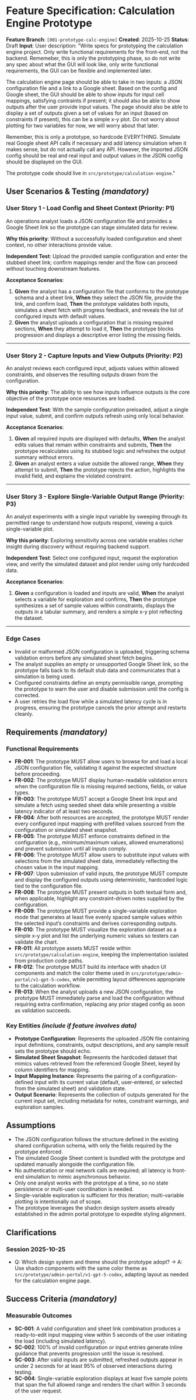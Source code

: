 # Feature Specification: Calculation Engine Prototype

**Feature Branch**: `[001-prototype-calc-engine]`
**Created**: 2025-10-25
**Status**: Draft
**Input**: User description: "Write specs for prototyping the calculation engine project. Only write functional requirements for the front-end, not the backend. Rememeber, this is only the prototyping phase, so do not write any spec about what the GUI will look like, only write functional requirements, the GUI can be flexible and implemented later.

The calculation engine page should be able to take in two inputs: a JSON configuration file and a link to a Google sheet. Based on the config and Google sheet, the GUI should be able to show inputs for input cell mappings, satisfying contraints if present; it should also be able to show outputs after the user provide input values. The page should also be able to display a set of outputs given a set of values for an input (based on constraints if present), this can be a simple x-y plot. Do not worry about plotting for two variables for now, we will worry about that later.

Remember, this is only a prototype, so hardcode EVERYTHING. Simulate real Google sheet API calls if necessary and add latency simulation when it makes sense, but do not actually call any API. However, the imported JSON config should be real and real input and output values in the JSON config should be displayed on the GUI.

The prototype code should live in `src/prototype/calculation-engine`."

## User Scenarios & Testing _(mandatory)_

### User Story 1 - Load Config and Sheet Context (Priority: P1)

An operations analyst loads a JSON configuration file and provides a Google Sheet link so the prototype can stage simulated data for review.

**Why this priority**: Without a successfully loaded configuration and sheet context, no other interactions provide value.

**Independent Test**: Upload the provided sample configuration and enter the stubbed sheet link; confirm mappings render and the flow can proceed without touching downstream features.

**Acceptance Scenarios**:

1. **Given** the analyst has a configuration file that conforms to the prototype schema and a sheet link, **When** they select the JSON file, provide the link, and confirm load, **Then** the prototype validates both inputs, simulates a sheet fetch with progress feedback, and reveals the list of configured inputs with default values.
2. **Given** the analyst uploads a configuration that is missing required sections, **When** they attempt to load it, **Then** the prototype blocks progression and displays a descriptive error listing the missing fields.

---

### User Story 2 - Capture Inputs and View Outputs (Priority: P2)

An analyst reviews each configured input, adjusts values within allowed constraints, and observes the resulting outputs drawn from the configuration.

**Why this priority**: The ability to see how inputs influence outputs is the core objective of the prototype once resources are loaded.

**Independent Test**: With the sample configuration preloaded, adjust a single input value, submit, and confirm outputs refresh using only local behavior.

**Acceptance Scenarios**:

1. **Given** all required inputs are displayed with defaults, **When** the analyst edits values that remain within constraints and submits, **Then** the prototype recalculates using its stubbed logic and refreshes the output summary without errors.
2. **Given** an analyst enters a value outside the allowed range, **When** they attempt to submit, **Then** the prototype rejects the action, highlights the invalid field, and explains the violated constraint.

---

### User Story 3 - Explore Single-Variable Output Range (Priority: P3)

An analyst experiments with a single input variable by sweeping through its permitted range to understand how outputs respond, viewing a quick single-variable plot.

**Why this priority**: Exploring sensitivity across one variable enables richer insight during discovery without requiring backend support.

**Independent Test**: Select one configured input, request the exploration view, and verify the simulated dataset and plot render using only hardcoded data.

**Acceptance Scenarios**:

1. **Given** a configuration is loaded and inputs are valid, **When** the analyst selects a variable for exploration and confirms, **Then** the prototype synthesizes a set of sample values within constraints, displays the outputs in a tabular summary, and renders a simple x-y plot reflecting the dataset.

---

### Edge Cases

- Invalid or malformed JSON configuration is uploaded, triggering schema validation errors before any simulated sheet fetch begins.
- The analyst supplies an empty or unsupported Google Sheet link, so the prototype falls back to its default stub data and communicates that a simulation is being used.
- Configured constraints define an empty permissible range, prompting the prototype to warn the user and disable submission until the config is corrected.
- A user retries the load flow while a simulated latency cycle is in progress, ensuring the prototype cancels the prior attempt and restarts cleanly.

## Requirements _(mandatory)_

### Functional Requirements

- **FR-001**: The prototype MUST allow users to browse for and load a local JSON configuration file, validating it against the expected structure before proceeding.
- **FR-002**: The prototype MUST display human-readable validation errors when the configuration file is missing required sections, fields, or value types.
- **FR-003**: The prototype MUST accept a Google Sheet link input and simulate a fetch using seeded sheet data while presenting a visible latency indicator of at least two seconds.
- **FR-004**: After both resources are accepted, the prototype MUST render every configured input mapping with prefilled values sourced from the configuration or simulated sheet snapshot.
- **FR-005**: The prototype MUST enforce constraints defined in the configuration (e.g., minimum/maximum values, allowed enumerations) and prevent submission until all inputs comply.
- **FR-006**: The prototype MUST allow users to substitute input values with selections from the simulated sheet data, immediately reflecting the chosen value in the input mapping.
- **FR-007**: Upon submission of valid inputs, the prototype MUST compute and display the configured outputs using deterministic, hardcoded logic tied to the configuration file.
- **FR-008**: The prototype MUST present outputs in both textual form and, when applicable, highlight any constraint-driven notes supplied by the configuration.
- **FR-009**: The prototype MUST provide a single-variable exploration mode that generates at least five evenly spaced sample values within the selected input’s constraints and derives corresponding outputs.
- **FR-010**: The prototype MUST visualize the exploration dataset as a simple x-y plot and list the underlying numeric values so testers can validate the chart.
- **FR-011**: All prototype assets MUST reside within `src/prototype/calculation-engine`, keeping the implementation isolated from production code paths.
- **FR-012**: The prototype MUST build its interface with shadcn UI components and match the color theme used in `src/prototype/admin-portal/v1-gpt-5-codex`, while permitting layout differences appropriate to the calculation workflow.
- **FR-013**: When the analyst uploads a new JSON configuration, the prototype MUST immediately parse and load the configuration without requiring extra confirmation, replacing any prior staged config as soon as validation succeeds.

### Key Entities _(include if feature involves data)_

- **Prototype Configuration**: Represents the uploaded JSON file containing input definitions, constraints, output descriptions, and any sample result sets the prototype should echo.
- **Simulated Sheet Snapshot**: Represents the hardcoded dataset that mimics values retrieved from the referenced Google Sheet, keyed by column identifiers for mapping.
- **Input Mapping Instance**: Represents the pairing of a configuration-defined input with its current value (default, user-entered, or selected from the simulated sheet) and validation state.
- **Output Scenario**: Represents the collection of outputs generated for the current input set, including metadata for notes, constraint warnings, and exploration samples.

## Assumptions

- The JSON configuration follows the structure defined in the existing shared configuration schema, with only the fields required by the prototype enforced.
- The simulated Google Sheet content is bundled with the prototype and updated manually alongside the configuration file.
- No authentication or real network calls are required; all latency is front-end simulation to mimic asynchronous behavior.
- Only one analyst works with the prototype at a time, so no state persistence or multi-user coordination is needed.
- Single-variable exploration is sufficient for this iteration; multi-variable plotting is intentionally out of scope.
- The prototype leverages the shadcn design system assets already established in the admin portal prototype to expedite styling alignment.

## Clarifications

### Session 2025-10-25

- Q: Which design system and theme should the prototype adopt? → A: Use shadcn components with the same color theme as `src/prototype/admin-portal/v1-gpt-5-codex`, adapting layout as needed for the calculation engine page.

## Success Criteria _(mandatory)_

### Measurable Outcomes

- **SC-001**: A valid configuration and sheet link combination produces a ready-to-edit input mapping view within 5 seconds of the user initiating the load (including simulated latency).
- **SC-002**: 100% of invalid configuration or input entries generate inline guidance that prevents progression until the issue is resolved.
- **SC-003**: After valid inputs are submitted, refreshed outputs appear in under 2 seconds for at least 95% of observed interactions during testing.
- **SC-004**: Single-variable exploration displays at least five sample points that span the full allowed range and renders the chart within 3 seconds of the user request.
